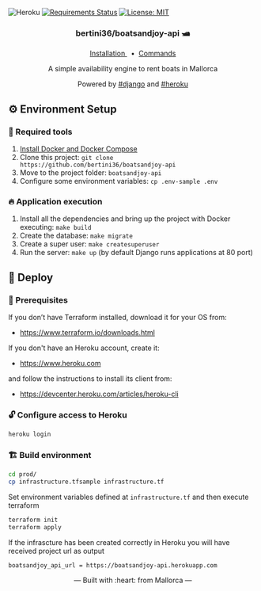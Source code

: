 ![Heroku](https://heroku-badge.herokuapp.com/?app=heroku-badge)
[![Requirements Status](https://requires.io/github/bertini36/boatsandjoy-api/requirements.svg?branch=master)](https://requires.io/github/bertini36/boatsandjoy-api/requirements/?branch=master)
[![License: MIT](https://img.shields.io/badge/License-MIT-blue.svg)](https://opensource.org/licenses/MIT)

<h3 align="center">
    bertini36/boatsandjoy-api 🛥️
</h3>
<p align="center">
  <a href="#-environment-setup" target="_blank">
    Installation
  </a>&nbsp;&nbsp;•&nbsp;
  <a href="https://github.com/bertini36/boatsandjoy-api/blob/master/Makefile" target="_blank">
    Commands
  </a>
</p>
<p align="center">
A simple availability engine to rent boats in Mallorca
</p>
<p align="center">
Powered by <a href="https://www.djangoproject.com//" target="_blank">#django</a> and
<a href="https://www.heroku.com/" target="_blank">#heroku</a>
</p>

## ⚙️ Environment Setup

### 🐳 Required tools

1. [Install Docker and Docker Compose](https://www.docker.com/get-started)
2. Clone this project: `git clone https://github.com/bertini36/boatsandjoy-api`
3. Move to the project folder: `boatsandjoy-api`
4. Configure some environment variables: `cp .env-sample .env`

### 🔥 Application execution

1. Install all the dependencies and bring up the project with Docker executing: `make build`
2. Create the database: `make migrate`
3. Create a super user: `make createsuperuser`
4. Run the server: `make up` (by default Django runs applications at 80 port)

## 🚀 Deploy

### 📝 Prerequisites

If you don’t have Terraform installed, download it for your OS from: 

- https://www.terraform.io/downloads.html

If you don't have an Heroku account, create it:

- https://www.heroku.com

and follow the instructions to install its client from:

- https://devcenter.heroku.com/articles/heroku-cli

### 🔓 Configure access to Heroku

```bash
heroku login
```

### 🏗️  Build environment

```bash
cd prod/
cp infrastructure.tfsample infrastructure.tf
```

Set environment variables defined at `infrastructure.tf` and then execute terraform

```bash
terraform init
terraform apply
```

If the infrascture has been created correctly in Heroku you will have received project url as output
```
boatsandjoy_api_url = https://boatsandjoy-api.herokuapp.com
```

<p align="center">&mdash; Built with :heart: from Mallorca &mdash;</p>

